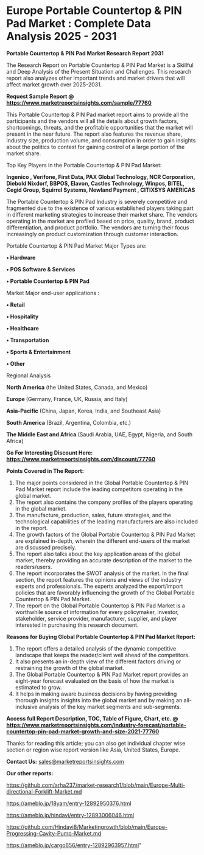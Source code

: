 # Europe Portable Countertop & PIN Pad Market : Complete Data Analysis 2025 - 2031

<strong>Portable Countertop & PIN Pad Market Research Report 2031</strong>

The Research Report on Portable Countertop & PIN Pad Market is a Skillful and Deep Analysis of the Present Situation and Challenges. This research report also analyzes other important trends and market drivers that will affect market growth over 2025-2031.

<strong>Request Sample Report @ <a href=https://www.marketreportsinsights.com/sample/77760>https://www.marketreportsinsights.com/sample/77760</a></strong>

This Portable Countertop & PIN Pad market report aims to provide all the participants and the vendors will all the details about growth factors, shortcomings, threats, and the profitable opportunities that the market will present in the near future. The report also features the revenue share, industry size, production volume, and consumption in order to gain insights about the politics to contest for gaining control of a large portion of the market share.

Top Key Players in the Portable Countertop & PIN Pad Market:

<strong>Ingenico , Verifone, First Data, PAX Global Technology, NCR Corporation, Diebold Nixdorf, BBPOS, Elavon, Castles Technology, Winpos, BITEL, Cegid Group, Squirrel Systems, Newland Payment , CITIXSYS AMERICAS</strong>

The Portable Countertop & PIN Pad Industry is severely competitive and fragmented due to the existence of various established players taking part in different marketing strategies to increase their market share. The vendors operating in the market are profiled based on price, quality, brand, product differentiation, and product portfolio. The vendors are turning their focus increasingly on product customization through customer interaction.

Portable Countertop & PIN Pad Market Major Types are:

<strong>• Hardware

• POS Software & Services

• Portable Countertop & PIN Pad</strong>

Market Major end-user applications :

<strong>• Retail

• Hospitality

• Healthcare

• Transportation

• Sports & Entertainment

• Other</strong>

Regional Analysis

</u><strong><b>North America</b></strong> (the United States, Canada, and Mexico)

<strong><b>Europe </b></strong>(Germany, France, UK, Russia, and Italy)

<strong><b>Asia-Pacific</b></strong> (China, Japan, Korea, India, and Southeast Asia)

<strong><b>South America</b></strong> (Brazil, Argentina, Colombia, etc.)

<strong><b>The Middle East and Africa</b></strong> (Saudi Arabia, UAE, Egypt, Nigeria, and South Africa)

<strong>Go For Interesting Discount Here: <a href=https://www.marketreportsinsights.com/discount/77760>https://www.marketreportsinsights.com/discount/77760</a></strong>

<strong>Points Covered in The Report:</strong>
<ol>
  <li>The major points considered in the Global Portable Countertop & PIN Pad Market report include the leading competitors operating in the global market.</li>
  <li>The report also contains the company profiles of the players operating in the global market.</li>
  <li>The manufacture, production, sales, future strategies, and the technological capabilities of the leading manufacturers are also included in the report.</li>
  <li>The growth factors of the Global Portable Countertop & PIN Pad Market are explained in-depth, wherein the different end-users of the market are discussed precisely.</li>
  <li>The report also talks about the key application areas of the global market, thereby providing an accurate description of the market to the readers/users.</li>
  <li>The report incorporates the SWOT analysis of the market. In the final section, the report features the opinions and views of the industry experts and professionals. The experts analyzed the export/import policies that are favorably influencing the growth of the Global Portable Countertop & PIN Pad Market.</li>
  <li>The report on the Global Portable Countertop & PIN Pad Market is a worthwhile source of information for every policymaker, investor, stakeholder, service provider, manufacturer, supplier, and player interested in purchasing this research document.</li>
</ol>
<strong>Reasons for Buying Global Portable Countertop & PIN Pad Market Report:</strong>

<ol>
  <li>The report offers a detailed analysis of the dynamic competitive landscape that keeps the reader/client well ahead of the competitors.</li>
  <li>It also presents an in-depth view of the different factors driving or restraining the growth of the global market.</li>
  <li>The Global Portable Countertop & PIN Pad Market report provides an eight-year forecast evaluated on the basis of how the market is estimated to grow.</li>
  <li>It helps in making aware business decisions by having providing thorough insights insights into the global market and by making an all-inclusive analysis of the key market segments and sub-segments.</li>
</ol>
<strong>Access full Report Description, TOC, Table of Figure, Chart, etc. @ <a href=https://www.marketreportsinsights.com/industry-forecast/portable-countertop-pin-pad-market-growth-and-size-2021-77760>https://www.marketreportsinsights.com/industry-forecast/portable-countertop-pin-pad-market-growth-and-size-2021-77760</a></strong>


Thanks for reading this article; you can also get individual chapter wise section or region wise report version like Asia, United States, Europe.

<strong>Contact Us:</strong>
sales@marketreportsinsights.com

<strong>Our other reports:</strong>

<a href=https://github.com/arha237/market-research1/blob/main/Europe-Multi-directional-Forklift-Market.md>https://github.com/arha237/market-research1/blob/main/Europe-Multi-directional-Forklift-Market.md</a>

<a href=https://ameblo.jp/18yam/entry-12892950376.html>https://ameblo.jp/18yam/entry-12892950376.html</a>

<a href=https://ameblo.jp/hindavi/entry-12893006046.html>https://ameblo.jp/hindavi/entry-12893006046.html</a>

<a href=https://github.com/Hindavi8/Marketingrowth/blob/main/Europe-Progressing-Cavity-Pump-Market.md>https://github.com/Hindavi8/Marketingrowth/blob/main/Europe-Progressing-Cavity-Pump-Market.md</a>

<a href=https://ameblo.jp/cargo656/entry-12892963957.html>https://ameblo.jp/cargo656/entry-12892963957.html</a>"
